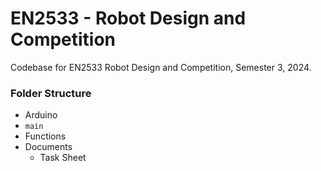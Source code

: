 # EN2533 - Robot Design and Competition

Codebase for EN2533 Robot Design and Competition, Semester 3, 2024.

### Folder Structure
- Arduino
 - `main`
 - Functions
- Documents
  - Task Sheet
